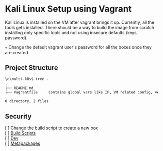 # Kali Linux Setup using Vagrant 
    
Kali Linux is installed on the VM after vagrant brings it up. Currently, all the tools gets installed. There should be a way to build the image from scratch installing only specific tools and not using insecure defaults (keys, password).  

💀 Change the default vagrant user's password for all the boxes once they are created.

## Project Structure

```bash
\d\multi-k8s$ tree .
.
├── README.md
├── Vagrantfile     Contains global vars like IP, VM related config, versions of software 

0 directory, 2 files
```

## Security

[ ] Change the build script to create a [new box](https://gitlab.com/kalilinux/build-scripts/kali-vagrant/-/blob/master/scripts/vagrant.sh) <br>
[ ] [Build Scripts](https://gitlab.com/kalilinux/build-scripts/kali-vm) <br>
[ ] [Dev](https://www.kali.org/docs/development/live-build-a-custom-kali-iso/) <br> 
[ ] [Metapackages](https://www.kali.org/docs/general-use/metapackages/) <br>